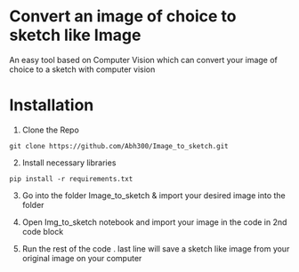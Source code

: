# Convert an image of choice to sketch like Image

An easy tool based on Computer Vision which can convert your image of choice to a sketch with computer vision


# Installation

1. Clone the Repo

```
git clone https://github.com/Abh300/Image_to_sketch.git
```

2. Install necessary libraries

```
pip install -r requirements.txt
```

3. Go into the folder Image_to_sketch & import your desired image into the folder

4. Open Img_to_sketch notebook and import your image in the code in 2nd code block

5. Run the rest of the code . last line will save a sketch like image from your original image on your computer
